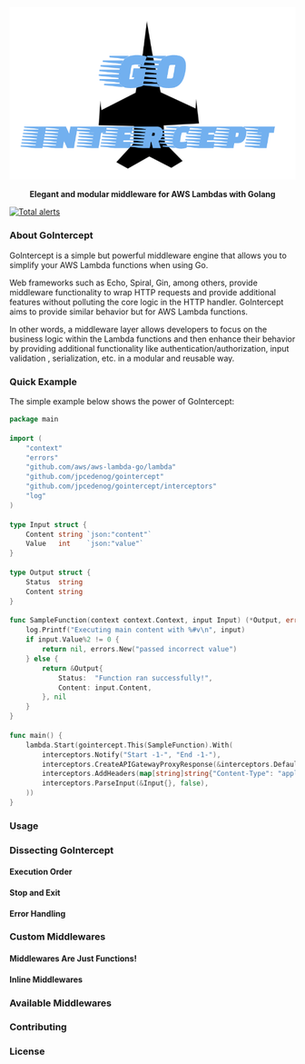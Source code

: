 <div align="center">
  <img alt="Go Intercept" src="img/GoIntercept.png"/>
  <p><strong>Elegant and modular middleware for AWS Lambdas with Golang</strong></p>
</div>

[![Total alerts](https://img.shields.io/lgtm/alerts/g/jpcedenog/gointercept.svg?logo=lgtm&logoWidth=18)](https://lgtm.com/projects/g/jpcedenog/gointercept/alerts/)

### About GoIntercept

GoIntercept is a simple but powerful middleware engine that allows you to simplify your AWS Lambda functions when using
 Go.

Web frameworks such as Echo, Spiral, Gin, among others, provide middleware functionality to wrap HTTP requests and
 provide additional features without polluting the core logic in the HTTP handler. GoIntercept aims to provide
  similar behavior but for AWS Lambda functions.

In other words, a middleware layer allows developers to focus on the business logic within the Lambda functions and then
 enhance their behavior by providing additional functionality like authentication/authorization, input validation
 , serialization, etc. in a modular and reusable way.

### Quick Example

The simple example below shows the power of GoIntercept:

```go
package main

import (
	"context"
	"errors"
	"github.com/aws/aws-lambda-go/lambda"
	"github.com/jpcedenog/gointercept"
	"github.com/jpcedenog/gointercept/interceptors"
	"log"
)

type Input struct {
	Content string `json:"content"`
	Value   int    `json:"value"`
}

type Output struct {
	Status  string
	Content string
}

func SampleFunction(context context.Context, input Input) (*Output, error) {
	log.Printf("Executing main content with %#v\n", input)
	if input.Value%2 != 0 {
		return nil, errors.New("passed incorrect value")
	} else {
		return &Output{
			Status:  "Function ran successfully!",
			Content: input.Content,
		}, nil
	}
}

func main() {
	lambda.Start(gointercept.This(SampleFunction).With(
		interceptors.Notify("Start -1-", "End -1-"),
		interceptors.CreateAPIGatewayProxyResponse(&interceptors.DefaultStatusCodes{Success: 200, Error: 400}),
		interceptors.AddHeaders(map[string]string{"Content-Type": "application/json", "company-header1": "foo1", "company-header2": "foo2"}),
		interceptors.ParseInput(&Input{}, false),
	))
}
```

### Usage

### Dissecting GoIntercept

#### Execution Order

#### Stop and Exit

#### Error Handling

### Custom Middlewares

#### Middlewares Are Just Functions!

#### Inline Middlewares

### Available Middlewares

### Contributing

### License
